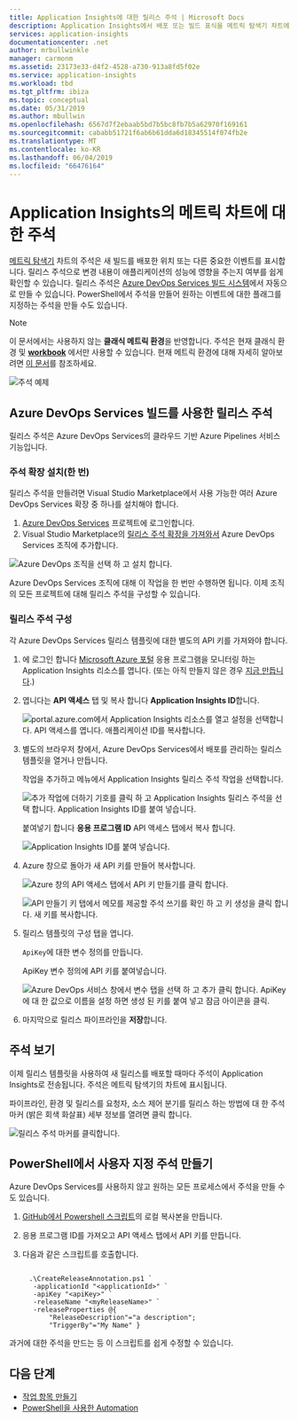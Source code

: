 ```yaml
---
title: Application Insights에 대한 릴리스 주석 | Microsoft Docs
description: Application Insights에서 배포 또는 빌드 표식을 메트릭 탐색기 차트에 추가합니다.
services: application-insights
documentationcenter: .net
author: mrbullwinkle
manager: carmonm
ms.assetid: 23173e33-d4f2-4528-a730-913a8fd5f02e
ms.service: application-insights
ms.workload: tbd
ms.tgt_pltfrm: ibiza
ms.topic: conceptual
ms.date: 05/31/2019
ms.author: mbullwin
ms.openlocfilehash: 6567d7f2ebaab5bd7b5bc8fb7b5a62970f169161
ms.sourcegitcommit: cababb51721f6ab6b61dda6d18345514f074fb2e
ms.translationtype: MT
ms.contentlocale: ko-KR
ms.lasthandoff: 06/04/2019
ms.locfileid: "66476164"
---
```

# <a name="annotations-on-metric-charts-in-application-insights"></a>Application Insights의 메트릭 차트에 대한 주석

[메트릭 탐색기](../../azure-monitor/app/metrics-explorer.md) 차트의 주석은 새 빌드를 배포한 위치 또는 다른 중요한 이벤트를 표시합니다. 릴리스 주석으로 변경 내용이 애플리케이션의 성능에 영향을 주는지 여부를 쉽게 확인할 수 있습니다. 릴리스 주석은 [Azure DevOps Services 빌드 시스템](https://docs.microsoft.com/azure/devops/pipelines/tasks/)에서 자동으로 만들 수 있습니다. PowerShell에서 주석을 만들어 원하는 이벤트에 대한 플래그를 지정하는 주석을 만들 수도 있습니다.

> [!NOTE]
> 이 문서에서는 사용하지 않는 **클래식 메트릭 환경**을 반영합니다. 주석은 현재 클래식 환경 및 **[workbook](../../azure-monitor/app/usage-workbooks.md)** 에서만 사용할 수 있습니다. 현재 메트릭 환경에 대해 자세히 알아보려면 [이 문서](../../azure-monitor/platform/metrics-charts.md)를 참조하세요.

![주석 예제](./media/annotations/0-example.png)

## <a name="release-annotations-with-azure-devops-services-build"></a>Azure DevOps Services 빌드를 사용한 릴리스 주석

릴리스 주석은 Azure DevOps Services의 클라우드 기반 Azure Pipelines 서비스 기능입니다.

### <a name="install-the-annotations-extension-one-time"></a>주석 확장 설치(한 번)
릴리스 주석을 만들려면 Visual Studio Marketplace에서 사용 가능한 여러 Azure DevOps Services 확장 중 하나를 설치해야 합니다.

1. [Azure DevOps Services](https://azure.microsoft.com/services/devops/) 프로젝트에 로그인합니다.
2. Visual Studio Marketplace의 [릴리스 주석 확장을 가져와서](https://marketplace.visualstudio.com/items/ms-appinsights.appinsightsreleaseannotations) Azure DevOps Services 조직에 추가합니다.

![Azure DevOps 조직을 선택 하 고 설치 합니다.](./media/annotations/1-install.png)

Azure DevOps Services 조직에 대해 이 작업을 한 번만 수행하면 됩니다. 이제 조직의 모든 프로젝트에 대해 릴리스 주석을 구성할 수 있습니다.

### <a name="configure-release-annotations"></a>릴리스 주석 구성

각 Azure DevOps Services 릴리스 템플릿에 대한 별도의 API 키를 가져와야 합니다.

1. 에 로그인 합니다 [Microsoft Azure 포털](https://portal.azure.com) 응용 프로그램을 모니터링 하는 Application Insights 리소스를 엽니다. (또는 아직 만들지 않은 경우 [지금 만듭니다](../../azure-monitor/app/app-insights-overview.md).)
2. 엽니다는 **API 액세스** 탭 및 복사 합니다 **Application Insights ID**합니다.
   
    ![portal.azure.com에서 Application Insights 리소스를 열고 설정을 선택합니다. API 액세스를 엽니다. 애플리케이션 ID를 복사합니다.](./media/annotations/2-app-id.png)

4. 별도의 브라우저 창에서, Azure DevOps Services에서 배포를 관리하는 릴리스 템플릿을 열거나 만듭니다.
   
    작업을 추가하고 메뉴에서 Application Insights 릴리스 주석 작업을 선택합니다.

   ![추가 작업에 더하기 기호를 클릭 하 고 Application Insights 릴리스 주석을 선택 합니다. Application Insights ID를 붙여 넣습니다.](./media/annotations/3-add-task.png)

    붙여넣기 합니다 **응용 프로그램 ID** API 액세스 탭에서 복사 합니다.
   
    ![Application Insights ID를 붙여 넣습니다.](./media/annotations/4-paste-app-id.png)

5. Azure 창으로 돌아가 새 API 키를 만들어 복사합니다.
   
    ![Azure 창의 API 액세스 탭에서 API 키 만들기를 클릭 합니다.](./media/annotations/5-create-api-key.png)

    ![API 만들기 키 탭에서 메모를 제공할 주석 쓰기를 확인 하 고 키 생성을 클릭 합니다. 새 키를 복사합니다.](./media/annotations/6-create-api-key.png)

6. 릴리스 템플릿의 구성 탭을 엽니다.
   
    `ApiKey`에 대한 변수 정의를 만듭니다.
   
    ApiKey 변수 정의에 API 키를 붙여넣습니다.
   
    ![Azure DevOps 서비스 창에서 변수 탭을 선택 하 고 추가 클릭 합니다. ApiKey에 대 한 값으로 이름을 설정 하면 생성 된 키를 붙여 넣고 잠금 아이콘을 클릭.](./media/annotations/7-paste-api-key.png)
1. 마지막으로 릴리스 파이프라인을 **저장**합니다.


## <a name="view-annotations"></a>주석 보기
이제 릴리스 템플릿을 사용하여 새 릴리스를 배포할 때마다 주석이 Application Insights로 전송됩니다. 주석은 메트릭 탐색기의 차트에 표시됩니다.

파이프라인, 환경 및 릴리스를 요청자, 소스 제어 분기를 릴리스 하는 방법에 대 한 주석 마커 (밝은 회색 화살표) 세부 정보를 열려면 클릭 합니다.

![릴리스 주석 마커를 클릭합니다.](./media/annotations/8-release.png)

## <a name="create-custom-annotations-from-powershell"></a>PowerShell에서 사용자 지정 주석 만들기
Azure DevOps Services를 사용하지 않고 원하는 모든 프로세스에서 주석을 만들 수도 있습니다. 


1. [GitHub에서 Powershell 스크립트](https://github.com/Microsoft/ApplicationInsights-Home/blob/master/API/CreateReleaseAnnotation.ps1)의 로컬 복사본을 만듭니다.

2. 응용 프로그램 ID를 가져오고 API 액세스 탭에서 API 키를 만듭니다.

3. 다음과 같은 스크립트를 호출합니다.

```PS

     .\CreateReleaseAnnotation.ps1 `
      -applicationId "<applicationId>" `
      -apiKey "<apiKey>" `
      -releaseName "<myReleaseName>" `
      -releaseProperties @{
          "ReleaseDescription"="a description";
          "TriggerBy"="My Name" }
```

과거에 대한 주석을 만드는 등 이 스크립트를 쉽게 수정할 수 있습니다.

## <a name="next-steps"></a>다음 단계

* [작업 항목 만들기](../../azure-monitor/app/diagnostic-search.md#create-work-item)
* [PowerShell을 사용한 Automation](../../azure-monitor/app/powershell.md)
